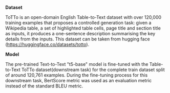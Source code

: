 **Dataset**

ToTTo is an open-domain English Table-to-Text dataset with over 120,000 training examples that proposes a controlled generation task: given a Wikipedia table, a set of highlighted table cells, page title and section title as inputs, it produces a one-sentence description summarising the key details from the inputs. This dataset can be taken from hugging face (https://huggingface.co/datasets/totto). 

**Model**

The pre-trained Text-to-Text "t5-base" model is fine-tuned with the Table-to-Text ToTTo dataset(downstream task) for the complete train dataset split of around 120,761 examples. During the fine-tuning process for this downstream task, BertScore metric was used as an evaluation metric instead of the standard BLEU metric.